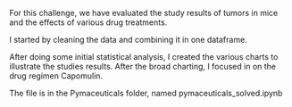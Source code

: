 For this challenge, we have evaluated the study results of tumors in mice and the effects of various drug treatments. 

I started by cleaning the data and combining it in one dataframe. 

After doing some initial statistical analysis, I created the various charts to illustrate the studies results. 
After the broad charting, I focused in on the drug regimen Capomulin. 

The file is in the Pymaceuticals folder, named pymaceuticals_solved.ipynb
